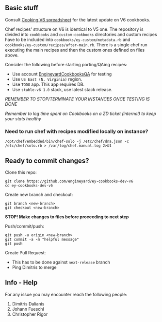 ## Basic stuff

Consult [Cooking V6 spreadsheet](https://docs.google.com/spreadsheets/d/1-21XaN8wVH1KAmeyv-jwfOIzZemYQU1a7ywgd6VgqfA/edit#gid=0) for the latest update on V6 cookbooks.

Chef recipes' structure on V6 is identical to V5 one. The repository is divided into `cookbooks` and `custom-cookbooks` directories and custom recipes have to be included into `cookbooks/ey-custom/metadata.rb` and `cookbooks/ey-custom/recipes/after-main.rb`. There is a single chef run executing the main recipes and then the custom ones defined on files above.


Consider the following before starting porting/QAing recipes:

- Use account [EngineyardCookbooksQA](https://cloud.engineyard.com/admin/accounts/EngineyardCookbooksQA) for testing 
- Use `US East (N. Virginia)` region.
- Use `TODO` app. This app requires DB.
- Use `stable-v6 1.0` stack, use latest stack release.


*REMEMBER TO STOP/TERMINATE YOUR INSTANCES ONCE TESTING IS DONE*

*Remember to log time spent on Cookbooks on a ZD ticket (internal) to keep your stats healthy*

### Need to run chef with recipes modified locally on instance?

```
/opt/chef/embedded/bin/chef-solo -j /etc/chef/dna.json -c /etc/chef/solo.rb > /var/log/chef.manual.log 2>&1
```

## Ready to commit changes?

Clone this repo:

```
git clone https://github.com/engineyard/ey-cookbooks-dev-v6
cd ey-cookbooks-dev-v6
```

Create new branch and checkout:

```
git branch <new-branch>
git checkout <new-branch>
```

**STOP! Make changes to files before proceeding to next step**

Push/commit/push:

```
git push -u origin <new-branch>
git commit -a -m "helpful message" 
git push
```

Create Pull Request:

- This has to be done against `next-release` branch
- Ping Dimitris to merge


 

## Info - Help
For any issue you may encounter reach the following people:

1. Dimitris Dalianis
2. Johann Fueschl
3. Christopher Rigor




 

